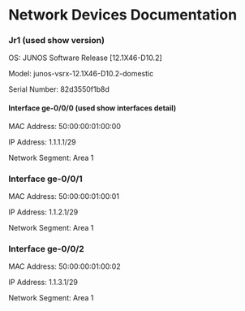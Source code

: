 # Network Devices Documentation

### Jr1 (used show version)
OS: JUNOS Software Release [12.1X46-D10.2]

Model: junos-vsrx-12.1X46-D10.2-domestic

Serial Number: 82d3550f1b8d

#### Interface ge-0/0/0 (used show interfaces detail)
MAC Address: 50:00:00:01:00:00

IP Address: 1.1.1.1/29

Network Segment: Area 1
### Interface ge-0/0/1
MAC Address: 50:00:00:01:00:01

IP Address: 1.1.2.1/29

Network Segment: Area 1
### Interface ge-0/0/2
MAC Address: 50:00:00:01:00:02

IP Address: 1.1.3.1/29

Network Segment: Area 1
